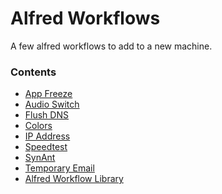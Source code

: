 # Alfred Workflows

A few alfred workflows to add to a new machine. 

### Contents

* [App Freeze][appfreeze]
* [Audio Switch][audioswitch]
* [Flush DNS][flushdns]
* [Colors][colors]
* [IP Address][ip]
* [Speedtest][speedtest]
* [SynAnt][synant]
* [Temporary Email][tempemail]
* [Alfred Workflow Library][workflowlib]


[appfreeze]: http://www.packal.org/workflow/appfreeze
[audioswitch]: https://github.com/sampayo/Alfred-WorkFlows/tree/master/Audio%20Switch
[flushdns]: https://github.com/cdraeger/alfred2-flushdns-workflow
[colors]: http://www.packal.org/workflow/colors
[ip]: http://dferg.us/ip-address-workflow/
[speedtest]: http://www.packal.org/workflow/speedtest
[synant]: https://github.com/vitorgalvao/alfred-workflows/tree/master/SynAnt
[tempemail]: http://www.packal.org/workflow/temporaryemail
[workflowlib]: https://github.com/sampayo/Alfred-WorkFlows/tree/master/Audio%20Switch  